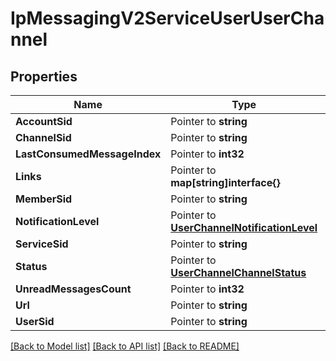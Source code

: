 # IpMessagingV2ServiceUserUserChannel

## Properties
Name | Type | Notes
------------ | ------------- | -------------
**AccountSid** | Pointer to **string** | 
**ChannelSid** | Pointer to **string** | 
**LastConsumedMessageIndex** | Pointer to **int32** | 
**Links** | Pointer to **map[string]interface{}** | 
**MemberSid** | Pointer to **string** | 
**NotificationLevel** | Pointer to [**UserChannelNotificationLevel**](user_channel_notification_level.md) | 
**ServiceSid** | Pointer to **string** | 
**Status** | Pointer to [**UserChannelChannelStatus**](user_channel_channel_status.md) | 
**UnreadMessagesCount** | Pointer to **int32** | 
**Url** | Pointer to **string** | 
**UserSid** | Pointer to **string** | 

[[Back to Model list]](../README.md#documentation-for-models) [[Back to API list]](../README.md#documentation-for-api-endpoints) [[Back to README]](../README.md)


